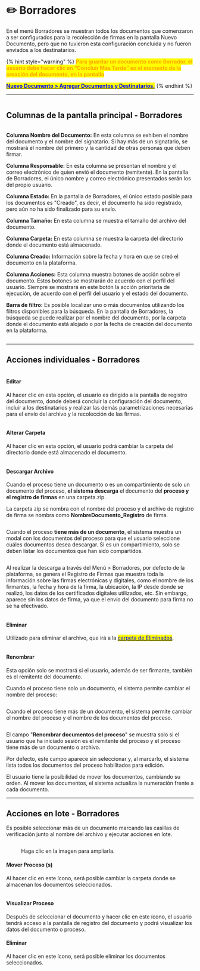 # ✏️ Borradores

En el menú Borradores se muestran todos los documentos que comenzaron a ser configurados para la recolección de firmas en la pantalla Nuevo Documento, pero que no tuvieron esta configuración concluida y no fueron enviados a los destinatarios.

{% hint style="warning" %}
<mark style="color:orange;">**Para guardar un documento como Borrador, el usuario debe hacer clic en “Concluir Más Tarde” en el momento de la creación del documento, en la pantalla**</mark>&#x20;

[<mark style="color:blue;">**Nuevo Documento > Agregar Documentos y Destinatarios.**</mark>](../menu-superior/novo-documento.md#a.-adicionar-documentos)
{% endhint %}

***

<figure><img src="../.gitbook/assets/image (55).png" alt=""><figcaption></figcaption></figure>

## Columnas de la pantalla principal - Borradores

<figure><img src="../.gitbook/assets/image (56).png" alt=""><figcaption></figcaption></figure>

**Columna Nombre del Documento:** En esta columna se exhiben el nombre del documento y el nombre del signatario. Si hay más de un signatario, se mostrará el nombre del primero y la cantidad de otras personas que deben firmar.

**Columna Responsable:** En esta columna se presentan el nombre y el correo electrónico de quien envió el documento (remitente). En la pantalla de Borradores, el único nombre y correo electrónico presentados serán los del propio usuario.

**Columna Estado:** En la pantalla de Borradores, el único estado posible para los documentos es "Creado", es decir, el documento ha sido registrado, pero aún no ha sido finalizado para su envío.

**Columna Tamaño:** En esta columna se muestra el tamaño del archivo del documento.

**Columna Carpeta:** En esta columna se muestra la carpeta del directorio donde el documento está almacenado.

**Columna Creado:** Información sobre la fecha y hora en que se creó el documento en la plataforma.

**Columna Acciones:** Esta columna muestra botones de acción sobre el documento. Estos botones se mostrarán de acuerdo con el perfil del usuario. Siempre se mostrará en este botón la acción prioritaria de ejecución, de acuerdo con el perfil del usuario y el estado del documento.

**Barra de filtro:** Es posible localizar uno o más documentos utilizando los filtros disponibles para la búsqueda. En la pantalla de Borradores, la búsqueda se puede realizar por el nombre del documento, por la carpeta donde el documento está alojado o por la fecha de creación del documento en la plataforma.

<figure><img src="../.gitbook/assets/image (57).png" alt=""><figcaption></figcaption></figure>

***

## Acciones individuales - Borradores

<figure><img src="../.gitbook/assets/image (58).png" alt=""><figcaption></figcaption></figure>

#### **Editar**

Al hacer clic en esta opción, el usuario es dirigido a la pantalla de registro del documento, donde deberá concluir la configuración del documento, incluir a los destinatarios y realizar las demás parametrizaciones necesarias para el envío del archivo y la recolección de las firmas.

<figure><img src="../.gitbook/assets/image (59).png" alt=""><figcaption></figcaption></figure>

#### **Alterar C**arpeta

Al hacer clic en esta opción, el usuario podrá cambiar la carpeta del directorio donde está almacenado el documento.

<figure><img src="../.gitbook/assets/image (60).png" alt=""><figcaption></figcaption></figure>

#### Descargar Archivo

Cuando el proceso tiene un documento o es un compartimiento de solo un documento del proceso, **el sistema descarga** el documento del **proceso y el registro de firmas** en una carpeta.zip.

La carpeta zip se nombra con el nombre del proceso y el archivo de registro de firma se nombra como **NombreDocumento\_Registro** de firma.

<figure><img src="../.gitbook/assets/image (654).png" alt=""><figcaption></figcaption></figure>

Cuando el proceso **tiene más de un documento**, el sistema muestra un modal con los documentos del proceso para que el usuario seleccione cuáles documentos desea descargar. Si es un compartimiento, solo se deben listar los documentos que han sido compartidos.

<figure><img src="../.gitbook/assets/image (62).png" alt=""><figcaption></figcaption></figure>

Al realizar la descarga a través del Menú > Borradores, por defecto de la plataforma, se genera el Registro de Firmas que muestra toda la información sobre las firmas electrónicas y digitales, como el nombre de los firmantes, la fecha y hora de la firma, la ubicación, la IP desde donde se realizó, los datos de los certificados digitales utilizados, etc. Sin embargo, aparece sin los datos de firma, ya que el envío del documento para firma no se ha efectivado.

<figure><img src="../.gitbook/assets/image (53).png" alt=""><figcaption></figcaption></figure>

#### **Eliminar**

Utilizado para eliminar el archivo, que irá a la [<mark style="color:blue;">carpeta de Eliminados</mark>](excluidos.md).&#x20;

<figure><img src="../.gitbook/assets/image (54).png" alt=""><figcaption></figcaption></figure>

#### **R**enombrar

Esta opción solo se mostrará si el usuario, además de ser firmante, también es el remitente del documento.

Cuando el proceso tiene solo un documento, el sistema permite cambiar el nombre del proceso:

<figure><img src="../.gitbook/assets/image (656).png" alt=""><figcaption></figcaption></figure>

Cuando el proceso tiene más de un documento, el sistema permite cambiar el nombre del proceso y el nombre de los documentos del proceso.

<figure><img src="../.gitbook/assets/image (657).png" alt=""><figcaption></figcaption></figure>

El campo "**Renombrar documentos del proceso**" se muestra solo si el usuario que ha iniciado sesión es el remitente del proceso y el proceso tiene más de un documento o archivo.

Por defecto, este campo aparece sin seleccionar y, al marcarlo, el sistema lista todos los documentos del proceso habilitados para edición.

El usuario tiene la posibilidad de mover los documentos, cambiando su orden. Al mover los documentos, el sistema actualiza la numeración frente a cada documento.

***

## Acciones en lote - Borradores

Es posible seleccionar más de un documento marcando las casillas de verificación junto al nombre del archivo y ejecutar acciones en lote.

<figure><img src="../.gitbook/assets/rascunhos04.png" alt=""><figcaption><p>Haga clic en la imagen para ampliarla.</p></figcaption></figure>

#### **Mover Proceso (s)**

Al hacer clic en este ícono, será posible cambiar la carpeta donde se almacenan los documentos seleccionados. &#x20;

<figure><img src="../.gitbook/assets/image (60).png" alt=""><figcaption></figcaption></figure>

#### **Visualizar Proceso**

Después de seleccionar el documento y hacer clic en este ícono, el usuario tendrá acceso a la pantalla de registro del documento y podrá visualizar los datos del documento o proceso.

#### **E**liminar

Al hacer clic en este ícono, será posible eliminar los documentos seleccionados.&#x20;

<figure><img src="../.gitbook/assets/image (658).png" alt=""><figcaption></figcaption></figure>
